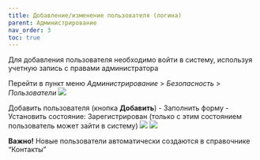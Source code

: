 ```yaml
---
title: Добавление/изменение пользователя (логина)
parent: Администрирование
nav_order: 3
toc: true
---
```




Для добавления пользователя необходимо войти в систему, используя учетную запись с правами администратора

Перейти в пункт меню *Администрирование* > *Безопасность* > *Пользователи*
![](../../images/admin.png)

Добавить пользователя  (кнопка **Добавить**)
        - Заполнить форму
        - Установить состояние: Зарегистрирован
(только с этим состоянием пользователь может зайти в систему)
![](../../images/admin2.png)
![](../../images/admin3.png)

**Важно!** Новые пользователи автоматически создаются в справочнике “Контакты”
